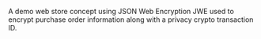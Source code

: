 A demo web store concept using JSON Web Encryption JWE used to encrypt purchase order information along with a privacy crypto transaction ID.

